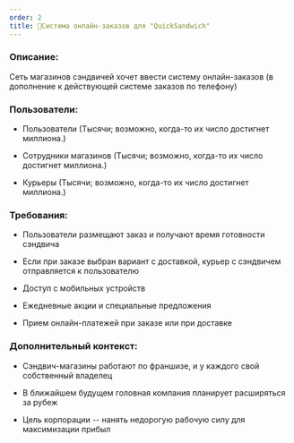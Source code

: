 ```yaml
---
order: 2
title: 🥪Система онлайн-заказов для "QuickSandwich"
---
```


### **Описание:**

Сеть магазинов сэндвичей хочет ввести систему онлайн-заказов (в дополнение к действующей системе заказов по телефону)

### **Пользователи:**

-  Пользователи (Тысячи; возможно, когда-то их число достигнет миллиона.)

-  Сотрудники магазинов (Тысячи; возможно, когда-то их число достигнет миллиона.)

-  Курьеры (Тысячи; возможно, когда-то их число достигнет миллиона.)

### **Требования:**

-  Пользователи размещают заказ и получают время готовности сэндвича

-  Если при заказе выбран вариант с доставкой, курьер с сэндвичем отправляется к пользователю

-  Доступ с мобильных устройств

-  Ежедневные акции и специальные предложения

-  Прием онлайн-платежей при заказе или при доставке

### **Дополнительный контекст:**

-  Сэндвич-магазины работают по франшизе, и у каждого свой собственный владелец

-  В ближайшем будущем головная компания планирует расширяться за рубеж

-  Цель корпорации -- нанять недорогую рабочую силу для максимизации прибыл